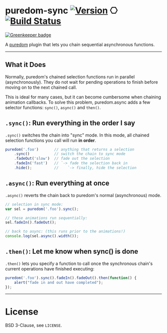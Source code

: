 puredom-sync [![Version](https://img.shields.io/npm/v/puredom-sync.svg?style=flat)](https://www.npmjs.org/package/puredom-sync) ⎔ [![Build Status](https://img.shields.io/travis/developit/puredom-sync.svg?style=flat&branch=master)](https://travis-ci.org/developit/puredom-sync)
=============

[![Greenkeeper badge](https://badges.greenkeeper.io/developit/puredom-sync.svg)](https://greenkeeper.io/)

A [puredom](http://puredom.org) plugin that lets you chain sequential asynchronous functions.  


---


What it Does
------------

Normally, puredom's chained selection functions run in parallel (asynchronously). They
do not wait for pending operations to finish before moving on to the next chained call.

This is ideal for many cases, but it can become cumbersome when chaining animation callbacks.
To solve this problem, puredom.async adds a few selector functions: `sync()`, `async()` and `then()`.


`.sync()`: Run everything in the order I say
--------------------------------------------

`.sync()` switches the chain into "sync" mode. In this mode,
	all chained selection functions you call will run **in order**.

```JavaScript
puredom('.foo')       // anything that returns a selection
	.sync()           // switch the chain to sync mode
	.fadeOut('slow')  // fade out the selection
	.fadeIn('fast')   // `-> fade the selection back in
	.hide();          //    `-> finally, hide the selection
```

`.async()`: Run everything at once
----------------------------------

`.async()` reverts the chain back to puredom's normal (asynchronous) mode.

```JavaScript
// selection in sync mode:
var sel = puredom('.foo').sync();

// these animations run sequentially:
sel.fadeIn().fadeOut();

// back to async: (this runs prior to the animations!)
console.log(sel.async().width());
```

`.then()`: Let me know when sync() is done
------------------------------------------

`.then()` lets you specify a function to call once the synchronous
chain's current operations have finished executing:

```JavaScript
puredom('.foo').sync().fadeIn().fadeOut().then(function() {
	alert("fade in and out have completed");
});
```


---


License
=======

BSD 3-Clause, see `LICENSE`.
